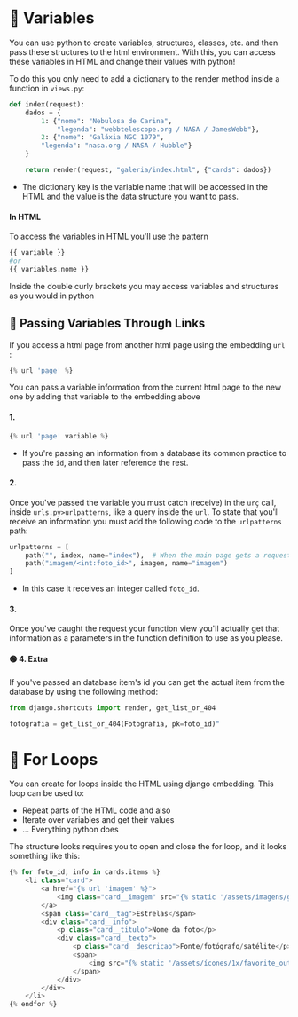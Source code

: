 
# 🔵 Variables
You can use python to create variables, structures, classes, etc. and then pass these structures to the html environment. With this, you can access these variables in HTML and change their values with python!

To do this you only need to add a dictionary to the render method inside a function in `views.py`:
```python
def index(request):
    dados = {
        1: {"nome": "Nebulosa de Carina",
            "legenda": "webbtelescope.org / NASA / JamesWebb"},
        2: {"nome": "Galáxia NGC 1079",
        "legenda": "nasa.org / NASA / Hubble"}
    }

    return render(request, "galeria/index.html", {"cards": dados})
```
- The dictionary key is the variable name that will be accessed in the HTML and the value is the data structure you want to pass.

#### In HTML
To access the variables in HTML you'll use the pattern
```python
{{ variable }}
#or
{{ variables.nome }}
```
Inside the double curly brackets you may access variables and structures as you would in python

## 🔷 Passing Variables Through Links
If you access a html page from another html page using the embedding `url` :
```python
{% url 'page' %}
```

You can pass a variable information from the current html page to the new one by adding that variable to the embedding above
#### 1.
```python
{% url 'page' variable %}
```
- If you're passing an information from a database its common practice to pass the `id`, and then later reference the rest.

#### 2.
Once you've passed the variable you must catch (receive) in the `urç` call, inside `urls.py>urlpatterns`, like a query inside the `url`. To state that you'll receive an information you must add the following code to the `urlpatterns` path:
```python
urlpatterns = [
    path("", index, name="index"),  # When the main page gets a request call the function index
    path("imagem/<int:foto_id>", imagem, name="imagem")
]
```
- In this case it receives an integer called `foto_id`.

#### 3. 
Once you've caught the request your function view you'll actually get that information as a parameters in the function definition to use as you please.   

#### 🟢 4. Extra
If you've passed an database item's id you can get the actual item from the database by using the following method:
```python
from django.shortcuts import render, get_list_or_404

fotografia = get_list_or_404(Fotografia, pk=foto_id)"
```

# 🔵 For Loops
You can create for loops inside the HTML using django embedding. This loop can be used to:
- Repeat parts of the HTML code and also 
- Iterate over variables and get their values
- ... Everything python does

The structure looks requires you to open and close the for loop, and it looks something like this:
```python
{% for foto_id, info in cards.items %}
	<li class="card">
		<a href="{% url 'imagem' %}">
			<img class="card__imagem" src="{% static '/assets/imagens/galeria/carina-nebula.png' %}" alt="foto">
		</a>
		<span class="card__tag">Estrelas</span>
		<div class="card__info">
			<p class="card__titulo">Nome da foto</p>
			<div class="card__texto">
				<p class="card__descricao">Fonte/fotógrafo/satélite</p>
				<span>
					<img src="{% static '/assets/ícones/1x/favorite_outline.png' %}" alt="ícone de coração">
				</span>
			</div>
		</div>
	</li>
{% endfor %}
```

